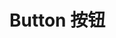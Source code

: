 
<script setup>
import Preview from '@/components/Preview.vue'
</script>

# Button 按钮


<Preview aaa="button" bbb="demo1"  ></Preview>


